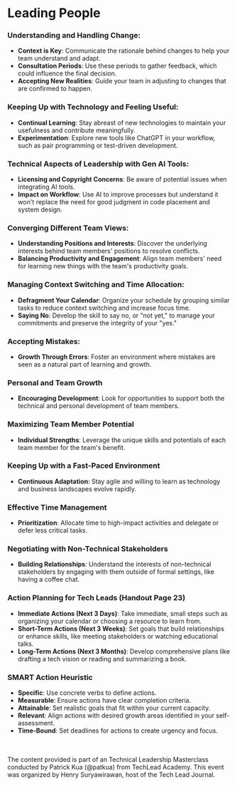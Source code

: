 # Leading People

### Understanding and Handling Change:
- **Context is Key**: Communicate the rationale behind changes to help your team understand and adapt.
- **Consultation Periods**: Use these periods to gather feedback, which could influence the final decision.
- **Accepting New Realities**: Guide your team in adjusting to changes that are confirmed to happen.

### Keeping Up with Technology and Feeling Useful:
- **Continual Learning**: Stay abreast of new technologies to maintain your usefulness and contribute meaningfully.
- **Experimentation**: Explore new tools like ChatGPT in your workflow, such as pair programming or test-driven development.

### Technical Aspects of Leadership with Gen AI Tools:
- **Licensing and Copyright Concerns**: Be aware of potential issues when integrating AI tools.
- **Impact on Workflow**: Use AI to improve processes but understand it won't replace the need for good judgment in code placement and system design.

### Converging Different Team Views:
- **Understanding Positions and Interests**: Discover the underlying interests behind team members' positions to resolve conflicts.
- **Balancing Productivity and Engagement**: Align team members' need for learning new things with the team's productivity goals.

### Managing Context Switching and Time Allocation:
- **Defragment Your Calendar**: Organize your schedule by grouping similar tasks to reduce context switching and increase focus time.
- **Saying No**: Develop the skill to say no, or "not yet," to manage your commitments and preserve the integrity of your "yes."

### Accepting Mistakes:
- **Growth Through Errors**: Foster an environment where mistakes are seen as a natural part of learning and growth.

### Personal and Team Growth
- **Encouraging Development**: Look for opportunities to support both the technical and personal development of team members.

### Maximizing Team Member Potential
- **Individual Strengths**: Leverage the unique skills and potentials of each team member for the team's benefit.

### Keeping Up with a Fast-Paced Environment
- **Continuous Adaptation**: Stay agile and willing to learn as technology and business landscapes evolve rapidly.

### Effective Time Management
- **Prioritization**: Allocate time to high-impact activities and delegate or defer less critical tasks.

### Negotiating with Non-Technical Stakeholders
- **Building Relationships**: Understand the interests of non-technical stakeholders by engaging with them outside of formal settings, like having a coffee chat.

### Action Planning for Tech Leads (Handout Page 23)
- **Immediate Actions (Next 3 Days)**: Take immediate, small steps such as organizing your calendar or choosing a resource to learn from.
- **Short-Term Actions (Next 3 Weeks)**: Set goals that build relationships or enhance skills, like meeting stakeholders or watching educational talks.
- **Long-Term Actions (Next 3 Months)**: Develop comprehensive plans like drafting a tech vision or reading and summarizing a book.

### SMART Action Heuristic
- **Specific**: Use concrete verbs to define actions.
- **Measurable**: Ensure actions have clear completion criteria.
- **Attainable**: Set realistic goals that fit within your current capacity.
- **Relevant**: Align actions with desired growth areas identified in your self-assessment.
- **Time-Bound**: Set deadlines for actions to create urgency and focus.


<br><br>
The content provided is part of an Technical Leadership Masterclass conducted by Patrick Kua (@patkua) from TechLead Academy. This event was organized by Henry Suryawirawan, host of the Tech Lead Journal.